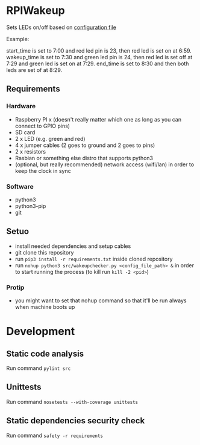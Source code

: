 # RPIWakeup
Sets LEDs on/off based on [configuration file](https://github.com/Atihinen/RPIwakeup/blob/master/unittests/data/valid.cfg)

Example:

start_time is set to 7:00 and red led pin is 23, then red led is set on at 6:59.
wakeup_time is set to 7:30 and green led pin is 24, then red led is set off at 7:29 and green led is set on at 7:29.
end_time is set to 8:30 and then both leds are set of at 8:29.

## Requirements

### Hardware

* Raspberry PI x (doesn't really matter which one as long as you can connect to GPIO pins)
* SD card
* 2 x LED (e.g. green and red)
* 4 x jumper cables (2 goes to ground and 2 goes to pins)
* 2 x resistors
* Rasbian or something else distro that supports python3
* (optional, but really recommended) network access (wifi/lan) in order to keep the clock in sync

### Software

* python3
* python3-pip
* git


## Setuo

* install needed dependencies and setup cables
* git clone this repository
* run `pip3 install -r requirements.txt` inside cloned repository
* run `nohup python3 src/wakeupchecker.py <config_file_path> &` in order to start running the process (to kill run `kill -2 <pid>`)

### Protip
* you might want to set that nohup command so that it'll be run always when machine boots up


# Development

## Static code analysis

Run command `pylint src`

## Unittests

Run command `nosetests --with-coverage unittests`

## Static dependencies security check

Run command `safety -r requirements`